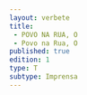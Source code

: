 ```yaml
---
layout: verbete
title:
 - POVO NA RUA, O
 - Povo na Rua, O
published: true
edition: 1  
type: T
subtype: Imprensa
---
```


